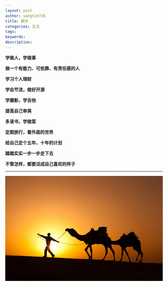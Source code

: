 ```yaml
---
layout: post
author: yangtze736
title: 脚步
categories: 生活
tags: 
keywords: 
description:
---
```


**学做人，学做事**

**做一个有能力、可依靠、有责任感的人**

**学习个人理财**

**学会节流，做好开源**

**学摄影，学吉他**

**提高自己审美**

**多读书，学做菜**

**定期旅行，看外面的世界**

**给自己定个五年、十年的计划**

**踏踏实实一步一步走下去**

**不管怎样，都要活成自己喜欢的样子**

---

![1](/public/img/camel.jpg)
